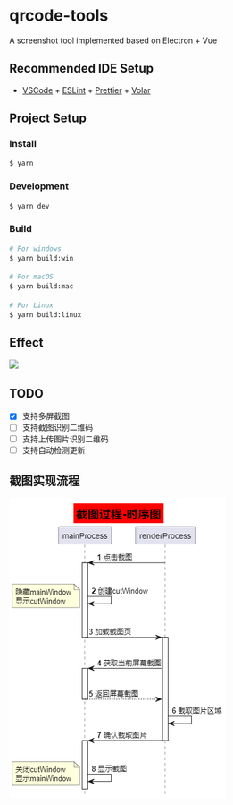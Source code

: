 # qrcode-tools

A screenshot tool implemented based on Electron + Vue

## Recommended IDE Setup

- [VSCode](https://code.visualstudio.com/) + [ESLint](https://marketplace.visualstudio.com/items?itemName=dbaeumer.vscode-eslint) + [Prettier](https://marketplace.visualstudio.com/items?itemName=esbenp.prettier-vscode) + [Volar](https://marketplace.visualstudio.com/items?itemName=Vue.volar)

## Project Setup

### Install

```bash
$ yarn
```

### Development

```bash
$ yarn dev
```

### Build

```bash
# For windows
$ yarn build:win

# For macOS
$ yarn build:mac

# For Linux
$ yarn build:linux
```

## Effect
![](./docs/effect-1.gif)

## TODO
- [x] 支持多屏截图
- [ ] 支持截图识别二维码
- [ ] 支持上传图片识别二维码
- [ ] 支持自动检测更新

## 截图实现流程
![](./docs/截图过程.png)
